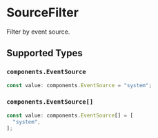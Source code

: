 # SourceFilter

Filter by event source.


## Supported Types

### `components.EventSource`

```typescript
const value: components.EventSource = "system";
```

### `components.EventSource[]`

```typescript
const value: components.EventSource[] = [
  "system",
];
```

